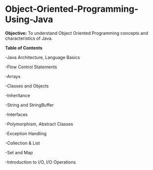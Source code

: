# Object-Oriented-Programming-Using-Java
**Objective:**
 To understand Object Oriented Programming concepts and characteristics of Java.

 **Table of Contents**
 
 -Java Architecture, Language Basics
 
 -Flow Control Statements

 -Arrays
 
 -Classes and Objects
 
 -Inheritance
 
 -String and StringBuffer
 
 -Interfaces
 
 -Polymorphism, Abstract Classes
 
 -Exception Handling
 
 -Collection & List
 
 -Set and Map
 
 -Introduction to I/O, I/O Operations
